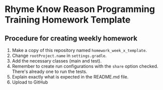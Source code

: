 # Rhyme Know Reason Programming Training Homework Template

## Procedure for creating weekly homework

1. Make a copy of this repository named `homework_week_x_template`.
2. Change `rootProject.name` in `settings.gradle`.
2. Add the necessary classes (main and test).
3. Remember to create run configurations with the `share` option checked. There's already one to run the tests.
4. Explain exactly what is expected in the README.md file.
5. Upload to GitHub